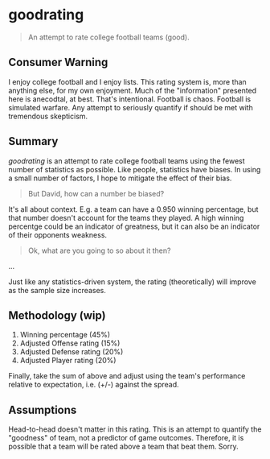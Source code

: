 # goodrating

> An attempt to rate college football teams (good).

## Consumer Warning

I enjoy college football and I enjoy lists. This rating system is, more than anything else, for my own enjoyment. Much of the "information" presented here is anecodtal, at best. 
That's intentional. Football is chaos. Football is simulated warfare. Any attempt to seriously quantify if should be met with tremendous skepticism.

## Summary

*goodrating* is an attempt to rate college football teams using the fewest number of statistics as possible. Like people, statistics have biases. 
In using a small number of factors, I hope to mitigate the effect of their bias.

> But David, how can a number be biased?

It's all about context. E.g. a team can have a 0.950 winning percentage, but that number doesn't account for the teams they played. A high winning percentge could be an indicator of 
greatness, but it can also be an indicator of their opponents weakness.

> Ok, what are you going to so about it then?

...

Just like any statistics-driven system, the rating (theoretically) will improve as the sample size increases.

## Methodology (wip)

1. Winning percentage (45%)
2. Adjusted Offense rating (15%)
3. Adjusted Defense rating (20%)
4. Adjusted Player rating (20%)

Finally, take the sum of above and adjust using the team's performance relative to expectation, i.e. (+/-) against the spread.

## Assumptions

Head-to-head doesn't matter in this rating. This is an attempt to quantify the "goodness" of team, not a predictor of game outcomes. Therefore, it is possible that a team will be rated above a team that beat them. Sorry.
